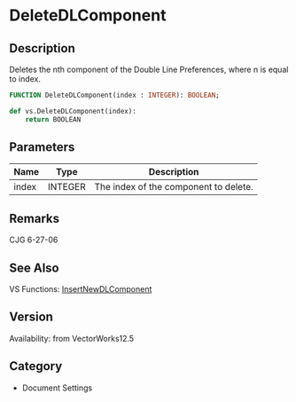 # DeleteDLComponent

## Description
Deletes the nth component of the Double Line Preferences, where n is equal to index.

```pascal
FUNCTION DeleteDLComponent(index : INTEGER): BOOLEAN;
```

```python
def vs.DeleteDLComponent(index):
    return BOOLEAN
```

## Parameters
|Name|Type|Description|
|---|---|---|
|index|INTEGER|The index of the component to delete.|

## Remarks
CJG 6-27-06

## See Also
VS Functions:
[InsertNewDLComponent](InsertNewDLComponent.md)

## Version
Availability: from VectorWorks12.5

## Category
* Document Settings

